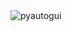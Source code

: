 <img align="center" alt="pyautogui" src="https://miro.medium.com/v2/resize:fit:825/1*3fophfrHcwuFWP1VdOtdTg.jpeg" widht:300px />
